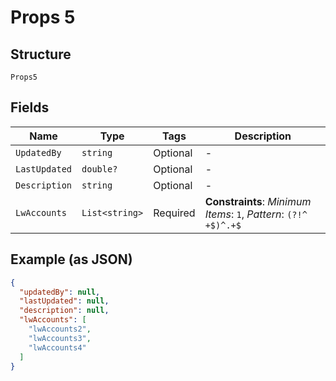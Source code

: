 
# Props 5

## Structure

`Props5`

## Fields

| Name | Type | Tags | Description |
|  --- | --- | --- | --- |
| `UpdatedBy` | `string` | Optional | - |
| `LastUpdated` | `double?` | Optional | - |
| `Description` | `string` | Optional | - |
| `LwAccounts` | `List<string>` | Required | **Constraints**: *Minimum Items*: `1`, *Pattern*: `(?!^ +$)^.+$` |

## Example (as JSON)

```json
{
  "updatedBy": null,
  "lastUpdated": null,
  "description": null,
  "lwAccounts": [
    "lwAccounts2",
    "lwAccounts3",
    "lwAccounts4"
  ]
}
```

